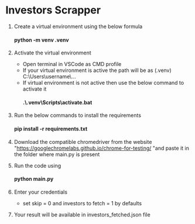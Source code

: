 # Investors Scrapper

1. Create a virtual environment using the below formula

   #### python -m venv .venv

2. Activate the virtual environment

   - Open terminal in VSCode as CMD profile
   - If your virtual environment is active the path will be as (.venv) C:\\Users\\username\\...
   - If virtual environment is not active then use the below command to activate it
     #### .\\.venv\\Scripts\\activate.bat

3. Run the below commands to install the requirements

   #### pip install -r requirements.txt

4. Download the compatible chromedriver from the website "https://googlechromelabs.github.io/chrome-for-testing/ "and paste it in the folder where main.py is present

5. Run the code using

   #### python main.py

6. Enter your credentials
   - set skip = 0 and investors to fetch = 1 by defaults
7. Your result will be available in investors_fetched.json file
